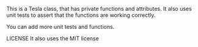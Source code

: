 This is a Tesla class, that has private functions and attributes.
It also uses unit tests to assert that the functions are working correctly.

You can add more unit tests and functions.

LICENSE
It also uses the MIT license